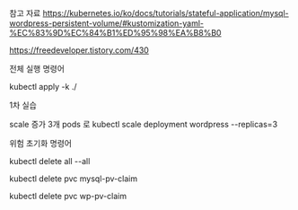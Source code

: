 
참고 자료
https://kubernetes.io/ko/docs/tutorials/stateful-application/mysql-wordpress-persistent-volume/#kustomization-yaml-%EC%83%9D%EC%84%B1%ED%95%98%EA%B8%B0

https://freedeveloper.tistory.com/430


전체 실행 명령어

 kubectl apply -k ./



1차 실습 

 scale 증가 3개 pods 로
 kubectl scale deployment wordpress --replicas=3


 위험 초기화 명령어

 kubectl delete all --all

 kubectl delete pvc mysql-pv-claim

 kubectl delete pvc wp-pv-claim